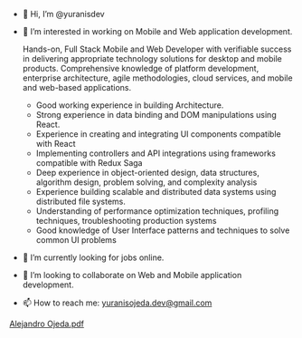 - 👋 Hi, I’m @yuranisdev
- 👀 I’m interested in working on Mobile and Web application development.

  Hands-on, Full Stack Mobile and Web Developer with verifiable success in delivering appropriate technology solutions for desktop and mobile products. Comprehensive     knowledge of platform development, enterprise architecture, agile methodologies, cloud services, and mobile and web-based applications.

  - Good working experience in building Architecture.
  - Strong experience in data binding and DOM manipulations using React.
  - Experience in creating and integrating UI components compatible with React
  - Implementing controllers and API integrations using frameworks compatible with Redux Saga
  - Deep experience in object-oriented design, data structures, algorithm design, problem solving, and complexity analysis
  - Experience building scalable and distributed data systems using distributed file systems.
  - Understanding of performance optimization techniques, profiling techniques, troubleshooting production systems
  - Good knowledge of User Interface patterns and techniques to solve common UI problems

- 🌱 I’m currently looking for jobs online.
- 💞️ I’m looking to collaborate on Web and Mobile application development.
- 📫 How to reach me: yuranisojeda.dev@gmail.com

<!---
yuranisdev/yuranisdev is a ✨ special ✨ repository because its `README.md` (this file) appears on your GitHub profile.
You can click the Preview link to take a look at your changes.
--->

[Alejandro Ojeda.pdf](https://github.com/yuranisdev/yuranisdev/files/9288309/Alejandro.Ojeda.pdf)
